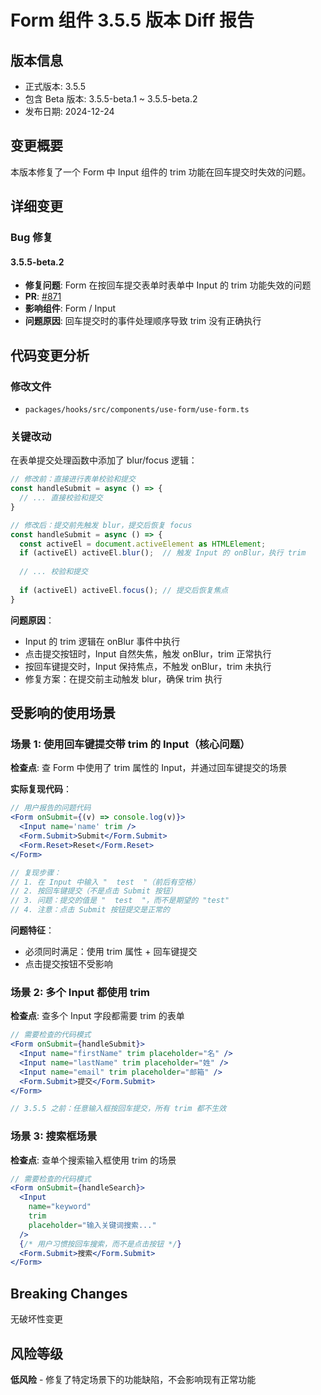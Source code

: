 # Form 组件 3.5.5 版本 Diff 报告

## 版本信息
- 正式版本: 3.5.5
- 包含 Beta 版本: 3.5.5-beta.1 ~ 3.5.5-beta.2
- 发布日期: 2024-12-24

## 变更概要

本版本修复了一个 Form 中 Input 组件的 trim 功能在回车提交时失效的问题。

## 详细变更

### Bug 修复

#### 3.5.5-beta.2
- **修复问题**: Form 在按回车提交表单时表单中 Input 的 trim 功能失效的问题
- **PR**: [#871](https://github.com/sheinsight/shineout-next/pull/871)
- **影响组件**: Form / Input
- **问题原因**: 回车提交时的事件处理顺序导致 trim 没有正确执行

## 代码变更分析

### 修改文件
- `packages/hooks/src/components/use-form/use-form.ts`

### 关键改动

在表单提交处理函数中添加了 blur/focus 逻辑：
```javascript
// 修改前：直接进行表单校验和提交
const handleSubmit = async () => {
  // ... 直接校验和提交
}

// 修改后：提交前先触发 blur，提交后恢复 focus
const handleSubmit = async () => {
  const activeEl = document.activeElement as HTMLElement;
  if (activeEl) activeEl.blur();  // 触发 Input 的 onBlur，执行 trim
  
  // ... 校验和提交
  
  if (activeEl) activeEl.focus(); // 提交后恢复焦点
}
```

**问题原因**：
- Input 的 trim 逻辑在 onBlur 事件中执行
- 点击提交按钮时，Input 自然失焦，触发 onBlur，trim 正常执行
- 按回车键提交时，Input 保持焦点，不触发 onBlur，trim 未执行
- 修复方案：在提交前主动触发 blur，确保 trim 执行

## 受影响的使用场景

### 场景 1: 使用回车键提交带 trim 的 Input（核心问题）
**检查点**: 查 Form 中使用了 trim 属性的 Input，并通过回车键提交的场景

**实际复现代码**：
```jsx
// 用户报告的问题代码
<Form onSubmit={(v) => console.log(v)}>
  <Input name='name' trim />
  <Form.Submit>Submit</Form.Submit>
  <Form.Reset>Reset</Form.Reset>
</Form>

// 复现步骤：
// 1. 在 Input 中输入 "  test  "（前后有空格）
// 2. 按回车键提交（不是点击 Submit 按钮）
// 3. 问题：提交的值是 "  test  "，而不是期望的 "test"
// 4. 注意：点击 Submit 按钮提交是正常的

```

**问题特征**：
- 必须同时满足：使用 trim 属性 + 回车键提交
- 点击提交按钮不受影响

### 场景 2: 多个 Input 都使用 trim
**检查点**: 查多个 Input 字段都需要 trim 的表单
```jsx
// 需要检查的代码模式
<Form onSubmit={handleSubmit}>
  <Input name="firstName" trim placeholder="名" />
  <Input name="lastName" trim placeholder="姓" />
  <Input name="email" trim placeholder="邮箱" />
  <Form.Submit>提交</Form.Submit>
</Form>

// 3.5.5 之前：任意输入框按回车提交，所有 trim 都不生效
```

### 场景 3: 搜索框场景
**检查点**: 查单个搜索输入框使用 trim 的场景
```jsx
// 需要检查的代码模式
<Form onSubmit={handleSearch}>
  <Input 
    name="keyword" 
    trim
    placeholder="输入关键词搜索..."
  />
  {/* 用户习惯按回车搜索，而不是点击按钮 */}
  <Form.Submit>搜索</Form.Submit>
</Form>
```

## Breaking Changes

无破坏性变更

## 风险等级

**低风险** - 修复了特定场景下的功能缺陷，不会影响现有正常功能